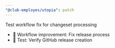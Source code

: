 ```yaml
---
"@club-employes/utopia": patch
---
```


Test workflow fix for changeset processing

- 🔧 Workflow improvement: Fix release process
- 🚀 Test: Verify GitHub release creation
